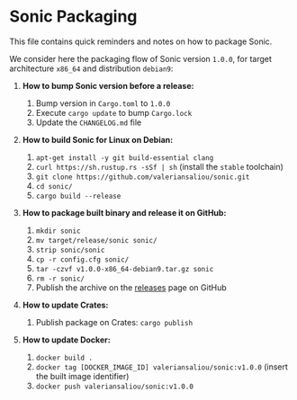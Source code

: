 Sonic Packaging
===============

This file contains quick reminders and notes on how to package Sonic.

We consider here the packaging flow of Sonic version `1.0.0`, for target architecture `x86_64` and distribution `debian9`:

1. **How to bump Sonic version before a release:**
    1. Bump version in `Cargo.toml` to `1.0.0`
    2. Execute `cargo update` to bump `Cargo.lock`
    3. Update the `CHANGELOG.md` file

2. **How to build Sonic for Linux on Debian:**
    1. `apt-get install -y git build-essential clang`
    2. `curl https://sh.rustup.rs -sSf | sh` (install the `stable` toolchain)
    3. `git clone https://github.com/valeriansaliou/sonic.git`
    4. `cd sonic/`
    5. `cargo build --release`

3. **How to package built binary and release it on GitHub:**
    1. `mkdir sonic`
    2. `mv target/release/sonic sonic/`
    3. `strip sonic/sonic`
    4. `cp -r config.cfg sonic/`
    5. `tar -czvf v1.0.0-x86_64-debian9.tar.gz sonic`
    6. `rm -r sonic/`
    7. Publish the archive on the [releases](https://github.com/valeriansaliou/sonic/releases) page on GitHub

4. **How to update Crates:**
    1. Publish package on Crates: `cargo publish`

5. **How to update Docker:**
    1. `docker build .`
    2. `docker tag [DOCKER_IMAGE_ID] valeriansaliou/sonic:v1.0.0` (insert the built image identifier)
    3. `docker push valeriansaliou/sonic:v1.0.0`
